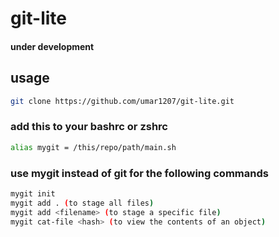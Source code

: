 # git-lite 
#### under development

## usage

```sh
git clone https://github.com/umar1207/git-lite.git
```

### add this to your bashrc or zshrc
```sh
alias mygit = /this/repo/path/main.sh
```

### use mygit instead of git for the following commands

```sh
mygit init
mygit add . (to stage all files)
mygit add <filename> (to stage a specific file)
mygit cat-file <hash> (to view the contents of an object)
```
